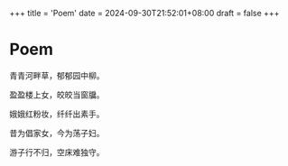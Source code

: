 +++
title = 'Poem'
date = 2024-09-30T21:52:01+08:00
draft = false
+++

# Poem

青青河畔草，郁郁园中柳。

盈盈楼上女，皎皎当窗牖。

娥娥红粉妆，纤纤出素手。

昔为倡家女，今为荡子妇。

游子行不归，空床难独守。

